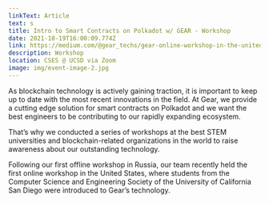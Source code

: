 ```yaml
---
linkText: Article
text: s
title: Intro to Smart Contracts on Polkadot w/ GEAR - Workshop
date: 2021-10-19T16:00:09.774Z
link: https://medium.com/@gear_techs/gear-online-workshop-in-the-united-states-6b3c17eb8cec
description: Workshop
location: CSES @ UCSD via Zoom
image: img/event-image-2.jpg
---
```

As blockchain technology is actively gaining traction, it is important to keep up to date with the most recent innovations in the field. At Gear, we provide a cutting edge solution for smart contracts on Polkadot and we want the best engineers to be contributing to our rapidly expanding ecosystem.

That’s why we conducted a series of workshops at the best STEM universities and blockchain-related organizations in the world to raise awareness about our outstanding technology.

Following our first offline workshop in Russia, our team recently held the first online workshop in the United States, where students from the Computer Science and Engineering Society of the University of California San Diego were introduced to Gear’s technology.